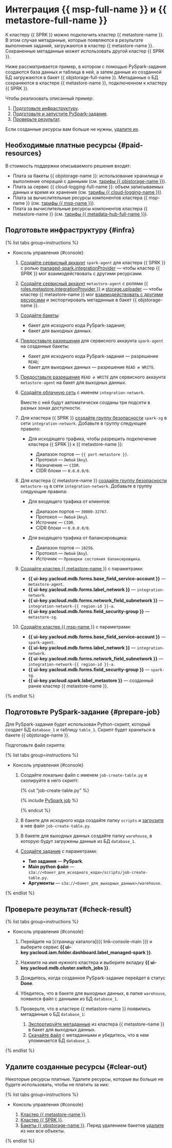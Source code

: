 # Интеграция {{ msp-full-name }} и {{ metastore-full-name }}



К кластеру {{ SPRK }} можно подключить кластер {{ metastore-name }}. В этом случае метаданные, которые появляются в результате выполнения заданий, загружаются в кластер {{ metastore-name }}. Сохраненные метаданные может использовать другой кластер {{ SPRK }}.

Ниже рассматривается пример, в котором с помощью PySpark-задания создаются база данных и таблица в ней, а затем данные из созданной БД загружаются в бакет {{ objstorage-full-name }}. Метаданные о БД сохраняются в кластере {{ metastore-name }}, подключенном к кластеру {{ SPRK }}.

Чтобы реализовать описанный пример:

1. [Подготовьте инфраструктуру](#infra).
1. [Подготовьте и запустите PySpark-задание](#prepare-job).
1. [Проверьте результат](#check-result).

Если созданные ресурсы вам больше не нужны, [удалите их](#clear-out).



## Необходимые платные ресурсы {#paid-resources}

В стоимость поддержки описываемого решения входят:

* Плата за бакеты {{ objstorage-name }}: использование хранилища и выполнение операций с данными (см. [тарифы {{ objstorage-name }}](../../../storage/pricing.md)).
* Плата за сервис {{ cloud-logging-full-name }}: объем записываемых данных и время их хранения (см. [тарифы {{ cloud-logging-name }}](../../../logging/pricing.md)).
* Плата за вычислительные ресурсы компонентов кластера {{ msp-name }} (см. [тарифы {{ msp-name }}](../../../managed-spark/pricing.md)).
* Плата за вычислительные ресурсы компонентов кластера {{ metastore-name }} (см. [тарифы {{ metadata-hub-full-name }}](../../../metadata-hub/pricing.md)).


## Подготовьте инфраструктуру {#infra}

{% list tabs group=instructions %}

- Консоль управления {#console}

    1. [Создайте сервисный аккаунт](../../../iam/operations/sa/create.md) `spark-agent` для кластера {{ SPRK }} с ролью [managed-spark.integrationProvider](../../../iam/roles-reference.md#managed-spark-integrationProvider) — чтобы кластер {{ SPRK }} мог взаимодействовать с другими ресурсами.

    1. [Создайте сервисный аккаунт](../../../iam/operations/sa/create.md) `metastore-agent` с ролями [{{ roles.metastore.integrationProvider }}](../../../iam/roles-reference.md#managed-metastore-integrationProvider) и [storage.uploader](../../../iam/roles-reference.md#storage-uploader) — чтобы кластер {{ metastore-name }} мог [взаимодействовать с другими ресурсами](../../../metadata-hub/concepts/metastore-impersonation.md) и экспортировать метаданные в бакет {{ objstorage-name }}.

    1. [Создайте бакеты](../../../storage/operations/buckets/create.md):

        * бакет для исходного кода PySpark-задания;
        * бакет для выходных данных.

    1. [Предоставьте разрешения](../../../storage/operations/buckets/edit-acl.md) для сервисного аккаунта `spark-agent` на созданные бакеты:

        * бакет для исходного кода PySpark-задания — разрешение `READ`;
        * бакет для выходных данных — разрешение `READ и WRITE`.

    1. [Предоставьте разрешение](../../../storage/operations/buckets/edit-acl.md) `READ и WRITE` для сервисного аккаунта `metastore-agent` на бакет для выходных данных.

    1. [Создайте облачную сеть](../../../vpc/operations/network-create.md) с именем `integration-network`.

        Вместе с ней будут автоматически созданы три подсети в разных зонах доступности.

    1. Для кластера {{ SPRK }} [создайте группу безопасности](../../../vpc/operations/security-group-create.md) `spark-sg` в сети `integration-network`. Добавьте в группу следующее правило:

        * Для исходящего трафика, чтобы разрешить подключение кластера {{ SPRK }} к {{ metastore-name }}:

            * Диапазон портов — `{{ port-metastore }}`.
            * Протокол — `Любой` (`Any`).
            * Назначение — `CIDR`.
            * CIDR блоки — `0.0.0.0/0`.

    1. Для кластера {{ metastore-name }} [создайте группу безопасности](../../../vpc/operations/security-group-create.md) `metastore-sg` в сети `integration-network`. Добавьте в группу следующие правила:

        * Для входящего трафика от клиентов:

            * Диапазон портов — `30000-32767`.
            * Протокол — `Любой` (`Any`).
            * Источник — `CIDR`.
            * CIDR блоки — `0.0.0.0/0`.

        * Для входящего трафика от балансировщика:

            * Диапазон портов — `10256`.
            * Протокол — `Любой` (`Any`).
            * Источник — `Проверки состояния балансировщика`.

    1. [Создайте кластер {{ metastore-name }}](../../../metadata-hub/operations/metastore/cluster-create.md) с параметрами:

        * **{{ ui-key.yacloud.mdb.forms.base_field_service-account }}** — `metastore-agent`.
        * **{{ ui-key.yacloud.mdb.forms.label_network }}** — `integration-network`.
        * **{{ ui-key.yacloud.mdb.forms.network_field_subnetwork }}** — `integration-network-{{ region-id }}-a`.
        * **{{ ui-key.yacloud.mdb.forms.field_security-group }}** — `metastore-sg`.


    1. [Создайте кластер {{ msp-name }}](../../../managed-spark/operations/cluster-create.md) с параметрами:

        * **{{ ui-key.yacloud.mdb.forms.base_field_service-account }}** — `spark-agent`.
        * **{{ ui-key.yacloud.mdb.forms.label_network }}** — `integration-network`.
        * **{{ ui-key.yacloud.mdb.forms.network_field_subnetwork }}** — `integration-network-{{ region-id }}-a`.
        * **{{ ui-key.yacloud.mdb.forms.field_security-group }}** — `spark-sg`.
        * **{{ ui-key.yacloud.spark.label_metastore }}** — созданный ранее кластер {{ metastore-name }}.

{% endlist %}

## Подготовьте PySpark-задание {#prepare-job}

Для PySpark-задания будет использован Python-скрипт, который создает БД `database_1` и таблицу `table_1`. Скрипт будет храниться в бакете {{ objstorage-name }}.

Подготовьте файл скрипта:

{% list tabs group=instructions %}

- Консоль управления {#console}

    1. Создайте локально файл с именем `job-create-table.py` и скопируйте в него скрипт:

        {% cut "job-create-table.py" %}

        {% include [PySpark job](../../_tutorials_includes/spark/job-create-table.md) %}

        {% endcut %}

    1. В бакете для исходного кода создайте папку `scripts` и [загрузите](../../../storage/operations/objects/upload.md#simple) в нее файл `job-create-table.py`.
    1. В бакете для выходных данных создайте папку `warehouse`, в которую будут загружены данные из БД `database_1`.
    1. [Создайте задание](../../../managed-spark/operations/jobs-pyspark.md) с параметрами:
        * **Тип задания** — **PySpark**.
        * **Main python файл** — `s3a://<бакет_для_исходного_кода>/scripts/job-create-table.py`.
        * **Аргументы** — `s3a://<бакет_для_выходных_данных>/warehouse`.

{% endlist %}

## Проверьте результат {#check-result}

{% list tabs group=instructions %}

- Консоль управления {#console}

    1. Перейдите на [страницу каталога]({{ link-console-main }}) и выберите сервис **{{ ui-key.yacloud.iam.folder.dashboard.label_managed-spark }}**.
    1. Нажмите на имя нужного кластера и выберите вкладку **{{ ui-key.yacloud.mdb.cluster.switch_jobs }}**.
    1. Дождитесь, когда созданное PySpark-задание перейдет в статус **Done**.
    1. Убедитесь, что в бакете для выходных данных, в папке `warehouse`, появился файл с данными из БД `database_1`.
    1. Проверьте, что в кластере {{ metastore-name }} появились метаданные о БД `database_1`:

        1. [Экспортируйте метаданные](../../../metadata-hub/operations/metastore/export-and-import.md#export) из кластера {{ metastore-name }} в бакет для выходных данных.
        1. [Скачайте файл](../../../storage/operations/objects/download.md) с метаданными и убедитесь, что в нем упоминается БД `database_1`.

{% endlist %}

## Удалите созданные ресурсы {#clear-out}

Некоторые ресурсы платные. Удалите ресурсы, которые вы больше не будете использовать, чтобы не платить за них:

{% list tabs group=instructions %}

- Консоль управления {#console}

    1. [Кластер {{ metastore-name }}](../../../metadata-hub/operations/metastore/cluster-delete.md).
    1. [Кластер {{ SPRK }}](../../../managed-spark/operations/cluster-delete.md).
    1. [Бакеты {{ objstorage-name }}](../../../storage/operations/buckets/delete.md). Перед удалением бакетов [удалите](../../../storage/operations/objects/delete.md) из них все объекты.

{% endlist %}


